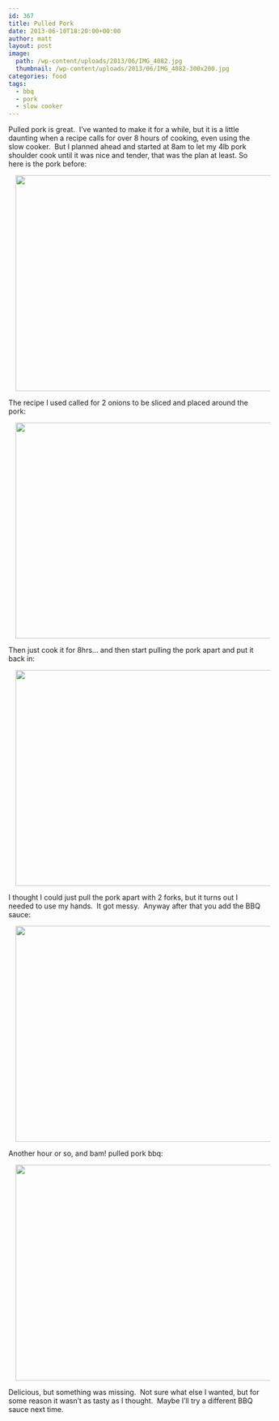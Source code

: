 ```yaml
---
id: 367
title: Pulled Pork
date: 2013-06-10T18:20:00+00:00
author: matt
layout: post
image: 
  path: /wp-content/uploads/2013/06/IMG_4082.jpg
  thumbnail: /wp-content/uploads/2013/06/IMG_4082-300x200.jpg
categories: food
tags:
  - bbq
  - pork
  - slow cooker
---
```

Pulled pork is great. &nbsp;I&#8217;ve wanted to make it for a while, but it is a little daunting when a recipe calls for over 8 hours of cooking, even using the slow cooker. &nbsp;But I planned ahead and started at 8am to let my 4lb pork shoulder cook until it was nice and tender, that was the plan at least. 
So here is the pork before:

<div style="clear: both; text-align: center;">
  <a href="http://pickytri.com/wp-content/uploads/2013/06/IMG_4055.jpg" style="margin-left: 1em; margin-right: 1em;"><img border="0" height="426" src="http://pickytri.com/wp-content/uploads/2013/06/IMG_4055-300x200.jpg" width="640" /></a>
</div>

The recipe I used called for 2 onions to be sliced and placed around the pork:

<div style="clear: both; text-align: center;">
  <a href="http://pickytri.com/wp-content/uploads/2013/06/IMG_4063.jpg" style="margin-left: 1em; margin-right: 1em;"><img border="0" height="426" src="http://pickytri.com/wp-content/uploads/2013/06/IMG_4063-300x200.jpg" width="640" /></a>
</div>

Then just cook it for 8hrs&#8230; and then start pulling the pork apart and put it back in:

<div style="clear: both; text-align: center;">
  <a href="http://pickytri.com/wp-content/uploads/2013/06/IMG_4072.jpg" style="margin-left: 1em; margin-right: 1em;"><img border="0" height="426" src="http://pickytri.com/wp-content/uploads/2013/06/IMG_4072-300x200.jpg" width="640" /></a>
</div>

I thought I could just pull the pork apart with 2 forks, but it turns out I needed to use my hands. &nbsp;It got messy. &nbsp;Anyway after that you add the BBQ sauce:

<div style="clear: both; text-align: center;">
  <a href="http://pickytri.com/wp-content/uploads/2013/06/IMG_4076.jpg" style="margin-left: 1em; margin-right: 1em;"><img border="0" height="426" src="http://pickytri.com/wp-content/uploads/2013/06/IMG_4076-300x200.jpg" width="640" /></a>
</div>

Another hour or so, and bam! pulled pork bbq:

<div style="clear: both; text-align: center;">
  <a href="http://pickytri.com/wp-content/uploads/2013/06/IMG_4082.jpg" style="margin-left: 1em; margin-right: 1em;"><img border="0" height="426" src="http://pickytri.com/wp-content/uploads/2013/06/IMG_4082-300x200.jpg" width="640" /></a>
</div>

Delicious, but something was missing. &nbsp;Not sure what else I wanted, but for some reason it wasn&#8217;t as tasty as I thought. &nbsp;Maybe I&#8217;ll try a different BBQ sauce next time.
